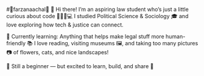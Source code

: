 #🌺farzanaachal🌺
🌸 Hi there! I’m an aspiring law student who’s just a little curious about code 👩🏻‍⚖️💻
I studied Political Science & Sociology 🎓 and love exploring how tech & justice can connect.

🌼 Currently learning: Anything that helps make legal stuff more human-friendly
📚 I love reading, visiting museums 🖼️, and taking too many pictures 📷 of flowers, cats, and nice landscapes!

🐣 Still a beginner — but excited to learn, build, and share 🌟
<!--
**farzanaachal/farzanaachal** is a ✨ _special_ ✨ repository because its `README.md` (this file) appears on your GitHub profile.

Here are some ideas to get you started:

- 🔭 I’m currently working on ...
- 🌱 I’m currently learning ...
- 👯 I’m looking to collaborate on ...
- 🤔 I’m looking for help with ...
- 💬 Ask me about ...
- 📫 How to reach me: ...
- 😄 Pronouns: ...
- ⚡ Fun fact: ...
-->
